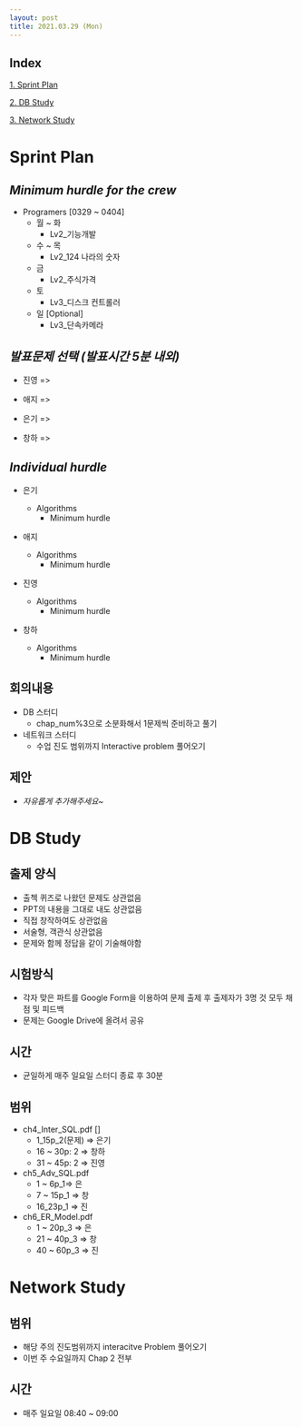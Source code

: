 ```yaml
---
layout: post
title: 2021.03.29 (Mon)
---
```


## Index

[1. Sprint Plan](#Sprint-Plan)

[2. DB Study](#DB-Study)

[3. Network Study](#Network-Study)

# Sprint Plan

## _Minimum hurdle for the crew_

- Programers [0329 ~ 0404]
  - 월 ~ 화
    - Lv2_기능개발
  - 수 ~ 목
    - Lv2_124 나라의 숫자
  - 금 
    - Lv2_주식가격
  - 토
    - Lv3_디스크 컨트롤러
  - 일 [Optional]
    - Lv3_단속카메라

## _발표문제 선택 (발표시간 5분 내외)_

- 진영 =>

- 애지 =>

- 은기 => 

- 창하 =>

## _Individual hurdle_

- 은기

  - Algorithms
    - Minimum hurdle

- 애지

  - Algorithms
    - Minimum hurdle

- 진영

  - Algorithms
    - Minimum hurdle

- 창하
  - Algorithms
    - Minimum hurdle

## 회의내용

- DB 스터디
  - chap_num%3으로 소분화해서 1문제씩 준비하고 풀기
- 네트워크 스터디
  - 수업 진도 범위까지 Interactive problem 풀어오기

## 제안

- _자유롭게 추가해주세요~_

# DB Study

## 출제 양식

- 출첵 퀴즈로 나왔던 문제도 상관없음
- PPT의 내용을 그대로 내도 상관없음
- 직접 창작하여도 상관없음
- 서술형, 객관식 상관없음
- 문제와 함께 정답을 같이 기술해야함

## 시험방식

- 각자 맞은 파트를 Google Form을 이용하여 문제 출제 후 출제자가 3명 것 모두 채점 및 피드백
- 문제는 Google Drive에 올려서 공유

## 시간

- 균일하게 매주 일요일 스터디 종료 후 30분

## 범위

- ch4_Inter_SQL.pdf []
  - 1_15p_2(문제) => 은기
  - 16 ~ 30p: 2 => 창하
  - 31 ~ 45p: 2 =>  진영
- ch5_Adv_SQL.pdf
  - 1 ~ 6p_1=> 은
  - 7 ~ 15p_1 => 창
  - 16_23p_1 => 진
- ch6_ER_Model.pdf
  - 1 ~ 20p_3 => 은
  - 21 ~ 40p_3 => 창
  - 40 ~ 60p_3 => 진

# Network Study

## 범위

- 해당 주의 진도범위까지 interacitve Problem 풀어오기
- 이번 주 수요일까지 Chap 2 전부

## 시간

- 매주 일요일 08:40 ~ 09:00
